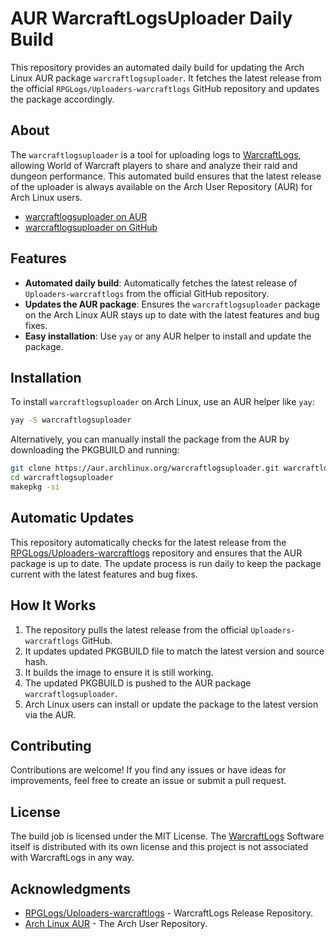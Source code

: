 # AUR WarcraftLogsUploader Daily Build

This repository provides an automated daily build for updating the Arch Linux AUR package `warcraftlogsuploader`. It fetches the latest release from the official `RPGLogs/Uploaders-warcraftlogs` GitHub repository and updates the package accordingly.

## About

The `warcraftlogsuploader` is a tool for uploading logs to [WarcraftLogs](https://warcraftlogs.com/), allowing World of Warcraft players to share and analyze their raid and dungeon performance. This automated build ensures that the latest release of the uploader is always available on the Arch User Repository (AUR) for Arch Linux users.

* [warcraftlogsuploader on AUR](https://aur.archlinux.org/packages/warcraftlogsuploader)
* [warcraftlogsuploader on GitHub](https://github.com/Deltachaos/aur-warcraftlogsuploader)

## Features

- **Automated daily build**: Automatically fetches the latest release of `Uploaders-warcraftlogs` from the official GitHub repository.
- **Updates the AUR package**: Ensures the `warcraftlogsuploader` package on the Arch Linux AUR stays up to date with the latest features and bug fixes.
- **Easy installation**: Use `yay` or any AUR helper to install and update the package.

## Installation

To install `warcraftlogsuploader` on Arch Linux, use an AUR helper like `yay`:

```bash
yay -S warcraftlogsuploader
```

Alternatively, you can manually install the package from the AUR by downloading the PKGBUILD and running:

```bash
git clone https://aur.archlinux.org/warcraftlogsuploader.git warcraftlogsuploader
cd warcraftlogsuploader
makepkg -si
```

## Automatic Updates

This repository automatically checks for the latest release from the [RPGLogs/Uploaders-warcraftlogs](https://github.com/RPGLogs/Uploaders-warcraftlogs) repository and ensures that the AUR package is up to date. The update process is run daily to keep the package current with the latest features and bug fixes.

## How It Works

1. The repository pulls the latest release from the official `Uploaders-warcraftlogs` GitHub.
2. It updates updated PKGBUILD file to match the latest version and source hash.
3. It builds the image to ensure it is still working.
4. The updated PKGBUILD is pushed to the AUR package `warcraftlogsuploader`.
5. Arch Linux users can install or update the package to the latest version via the AUR.

## Contributing

Contributions are welcome! If you find any issues or have ideas for improvements, feel free to create an issue or submit a pull request.

## License

The build job is licensed under the MIT License. The [WarcraftLogs](https://warcraftlogs.com/) Software itself is distributed with its own license and this project is not associated with WarcraftLogs in any way.

## Acknowledgments

- [RPGLogs/Uploaders-warcraftlogs](https://github.com/RPGLogs/Uploaders-warcraftlogs) - WarcraftLogs Release Repository.
- [Arch Linux AUR](https://aur.archlinux.org/) - The Arch User Repository.
